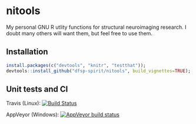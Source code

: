 # nitools 
My personal GNU R utlity functions for structural neuroimaging research. I doubt many others will want them, but feel free to use them.


## Installation

```r
install.packages(c("devtools", "knitr", "testthat"));
devtools::install_github("dfsp-spirit/nitools", build_vignettes=TRUE);
```

## Unit tests and CI

Travis (Linux):  [![Build Status](https://travis-ci.org/dfsp-spirit/nitools.svg?branch=master)](https://travis-ci.org/dfsp-spirit/nitools)

AppVeyor (Windows): [![AppVeyor build status](https://ci.appveyor.com/api/projects/status/github/dfsp-spirit/nitools?branch=master&svg=true)](https://ci.appveyor.com/project/dfsp-spirit/nitools)
